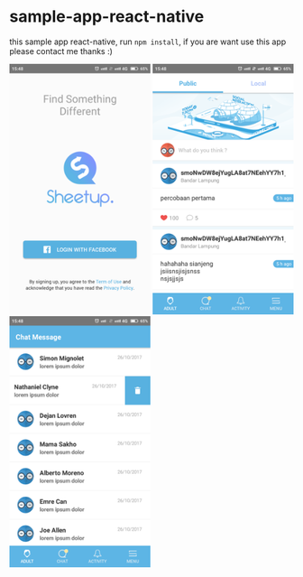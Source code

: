 # sample-app-react-native
this sample app react-native, run `npm install`, if you are want use this app please contact me thanks :)
<div style="display: flex-direction: row;">
  <img src="img_demo/demo1.png" alt="demo1" width="250">
  <img src="img_demo/demo2.png" alt="demo2" width="250">
  <img src="img_demo/demo3.png" alt="demo3" width="250">
</div>
